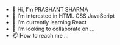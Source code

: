 - 👋 Hi, I’m PRASHANT SHARMA
- 👀 I’m interested in HTML CSS JavaScript
- 🌱 I’m currently learning React
- 💞️ I’m looking to collaborate on ...
- 📫 How to reach me ...

<!---
wolf-dagger/wolf-dagger is a ✨ special ✨ repository because its `README.md` (this file) appears on your GitHub profile.
You can click the Preview link to take a look at your changes.
--->
